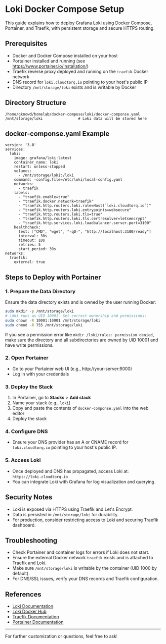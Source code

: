 # Loki Docker Compose Setup

This guide explains how to deploy Grafana Loki using Docker Compose, Portainer, and Traefik, with persistent storage and secure HTTPS routing.

## Prerequisites
- Docker and Docker Compose installed on your host
- Portainer installed and running (see https://www.portainer.io/installation/)
- Traefik reverse proxy deployed and running on the `traefik` Docker network
- DNS record for `loki.cloudtorq.io` pointing to your host's public IP
- Directory `/mnt/storage/loki` exists and is writable by Docker

## Directory Structure
```
/home/gknowd/homelab/docker-compose/loki/docker-componse.yaml
/mnt/storage/loki                # Loki data will be stored here
```

## docker-componse.yaml Example
```
version: '3.8'
services:
  loki:
    image: grafana/loki:latest
    container_name: loki
    restart: unless-stopped
    volumes:
      - /mnt/storage/loki:/loki
    command: -config.file=/etc/loki/local-config.yaml
    networks:
      - traefik
    labels:
      - "traefik.enable=true"
      - "traefik.docker.network=traefik"
      - "traefik.http.routers.loki.rule=Host(`loki.cloudtorq.io`)"
      - "traefik.http.routers.loki.entrypoints=websecure"
      - "traefik.http.routers.loki.tls=true"
      - "traefik.http.routers.loki.tls.certresolver=letsencrypt"
      - "traefik.http.services.loki.loadbalancer.server.port=3100"
    healthcheck:
      test: ["CMD", "wget", "-qO-", "http://localhost:3100/ready"]
      interval: 30s
      timeout: 10s
      retries: 5
      start_period: 30s
networks:
  traefik:
    external: true
```

## Steps to Deploy with Portainer

### 1. Prepare the Data Directory
Ensure the data directory exists and is owned by the user running Docker:
```bash
sudo mkdir -p /mnt/storage/loki
# Loki runs as UID 10001. Set correct ownership and permissions:
sudo chown -R 10001:10001 /mnt/storage/loki
sudo chmod -R 755 /mnt/storage/loki
```
If you see a permission error like `mkdir /loki/rules: permission denied`, make sure the directory and all subdirectories are owned by UID 10001 and have write permissions.

### 2. Open Portainer
- Go to your Portainer web UI (e.g., http://your-server:9000)
- Log in with your credentials

### 3. Deploy the Stack
1. In Portainer, go to **Stacks** > **Add stack**
2. Name your stack (e.g., `loki`)
3. Copy and paste the contents of `docker-componse.yaml` into the web editor
4. Deploy the stack

### 4. Configure DNS
- Ensure your DNS provider has an A or CNAME record for `loki.cloudtorq.io` pointing to your host's public IP.

### 5. Access Loki
- Once deployed and DNS has propagated, access Loki at:  
  `https://loki.cloudtorq.io`
- You can integrate Loki with Grafana for log visualization and querying.

## Security Notes
- Loki is exposed via HTTPS using Traefik and Let's Encrypt.
- Data is persisted in `/mnt/storage/loki` for durability.
- For production, consider restricting access to Loki and securing Traefik dashboard.

## Troubleshooting
- Check Portainer and container logs for errors if Loki does not start.
- Ensure the external Docker network `traefik` exists and is attached to Traefik and Loki.
- Make sure `/mnt/storage/loki` is writable by the container (UID 1000 by default).
- For DNS/SSL issues, verify your DNS records and Traefik configuration.

## References
- [Loki Documentation](https://grafana.com/docs/loki/latest/)
- [Loki Docker Hub](https://hub.docker.com/r/grafana/loki)
- [Traefik Documentation](https://doc.traefik.io/traefik/)
- [Portainer Documentation](https://docs.portainer.io/)

---

For further customization or questions, feel free to ask!
